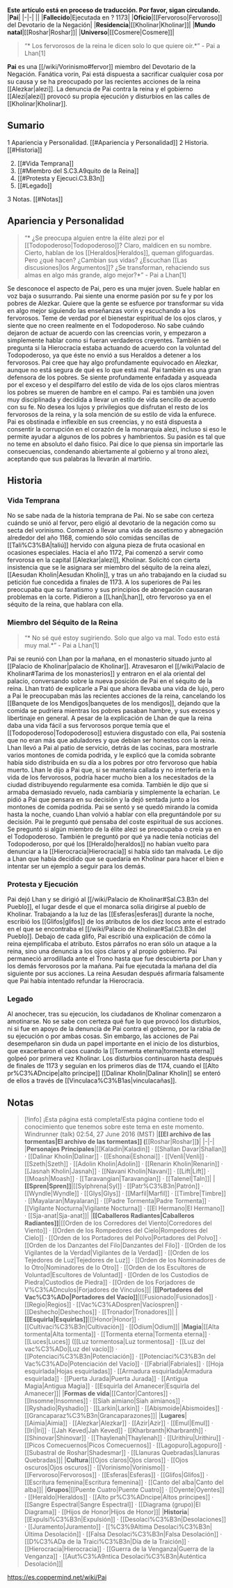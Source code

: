 **Este artículo está en proceso de traducción. Por favor, sigan circulando.**
|**Pai**|
|-|-|
||
|**Fallecido**|Ejecutada en ? 1173|
|**Oficio**|[[Fervoroso\|Fervoroso]] del Devotario de la Negación|
|**Residencia**|[[Kholinar\|Kholinar]]|
|**Mundo natal**|[[Roshar\|Roshar]]|
|**Universo**|[[Cosmere\|Cosmere]]|

>“* Los fervorosos de la reina le dicen solo lo que quiere oír.*”
\- Pai a Lhan[1]


**Pai** es una [[/wiki/Vorinismo#fervor]] miembro del Devotario de la Negación. Fanática vorin, Pai está dispuesta a sacrificar cualquier cosa por su causa y se ha preocupado por las recientes acciones de la reina [[Alezkar\|alezi]]. La denuncia de Pai contra la reina y el gobierno [[Alezi\|alezi]] provocó su propia ejecución y disturbios en las calles de [[Kholinar\|Kholinar]].

## Sumario

1 Apariencia y Personalidad. [[#Apariencia y Personalidad]] 
2 Historia. [[#Historia]] 

2. [[#Vida Temprana]] 
2. [[#Miembro del S.C3.A9quito de la Reina]] 
2. [[#Protesta y Ejecuci.C3.B3n]] 
2. [[#Legado]] 


3 Notas. [[#Notas]] 


## Apariencia y Personalidad
>“* ¿Se preocupa alguien entre la élite alezi por el [[Todopoderoso\|Todopoderoso]]? Claro, maldicen en su nombre. Cierto, hablan de los [[Heraldos\|Heraldos]], queman glifoguardas. Pero ¿qué hacen? ¿Cambian sus vidas? ¿Escuchan [[Las discusiones\|los Argumentos]]? ¿Se transforman, rehaciendo sus almas en algo más grande, algo mejor?*”
\- Pai a Lhan[1]


Se desconoce el aspecto de Pai, pero es una mujer joven. Suele hablar en voz baja o susurrando.
Pai siente una enorme pasión por su fe y por los pobres de Alezkar. Quiere que la gente se esfuerce por transformar su vida en algo mejor siguiendo las enseñanzas vorin y escuchando a los fervorosos. Teme de verdad por el bienestar espiritual de los ojos claros, y siente que no creen realmente en el Todopoderoso. No sabe cuándo dejaron de actuar de acuerdo con las creencias vorin, y empezaron a simplemente hablar como si fueran verdaderos creyentes. También se pregunta si la Hierocracia estaba actuando de acuerdo con la voluntad del Todopoderoso, ya que éste no envió a sus Heraldos a detener a los fervorosos. Pai cree que hay algo profundamente equivocado en Alezkar, aunque no está segura de qué es lo que está mal. Pai también es una gran defensora de los pobres. Se siente profundamente enfadada y asqueada por el exceso y el despilfarro del estilo de vida de los ojos claros mientras los pobres se mueren de hambre en el campo.
Pai es también una joven muy disciplinada y decidida a llevar un estilo de vida sencillo de acuerdo con su fe. No desea los lujos y privilegios que disfrutan el resto de los fervorosos de la reina, y la sola mención de su estilo de vida la enfurece. Pai es obstinada e inflexible en sus creencias, y no está dispuesta a consentir la corrupción en el corazón de la monarquía alezi, incluso si eso le permite ayudar a algunos de los pobres y hambrientos. Su pasión es tal que no teme en absoluto el daño físico. Pai dice lo que piensa sin importarle las consecuencias, condenando abiertamente al gobierno y al trono alezi, aceptando que sus palabras la llevarán al martirio.

## Historia
### Vida Temprana
No se sabe nada de la historia temprana de Pai. No se sabe con certeza cuándo se unió al fervor, pero eligió al devotario de la negación como su secta del vorinismo. Comenzó a llevar una vida de ascetismo y abnegación alrededor del año 1168, comiendo sólo comidas sencillas de [[Tali%C3%BA\|taliú]] hervido con alguna pieza de fruta ocasional en ocasiones especiales. Hacia el año 1172, Pai comenzó a servir como fervorosa en la capital [[Alezkar\|alezi]], Kholinar. Solicitó con cierta insistencia que se le asignara ser miembro del séquito de la reina alezi, [[Aesudan Kholin\|Aesudan Kholin]], y tras un año trabajando en la ciudad su petición fue concedida a finales de 1173. A los superiores de Pai les preocupaba que su fanatismo y sus principios de abnegación causaran problemas en la corte. Pidieron a [[Lhan\|Lhan]], otro fervoroso ya en el séquito de la reina, que hablara con ella.

### Miembro del Séquito de la Reina
>“* No sé qué estoy sugiriendo. Solo que algo va mal. Todo esto está muy mal.*”
\- Pai a Lhan[1]


Pai se reunió con Lhan por la mañana, en el monasterio situado junto al [[Palacio de Kholinar\|palacio de Kholinar]]. Atravesaron el [[/wiki/Palacio de Kholinar#Tarima de los monasterios]] y entraron en el ala oriental del palacio, conversando sobre la nueva posición de Pai en el séquito de la reina. Lhan trató de explicarle a Pai que ahora llevaba una vida de lujo, pero a Pai le preocupaban más las recientes acciones de la reina, cancelando los [[Banquete de los Mendigos\|banquetes de los mendigos]], dejando que la comida se pudriera mientras los pobres pasaban hambre, y sus excesos y libertinaje en general. A pesar de la explicación de Lhan de que la reina daba una vida fácil a sus fervorosos porque temía que el [[Todopoderoso\|Todopoderoso]] estuviera disgustado con ella, Pai sostenía que no eran más que aduladores y que debían ser honestos con la reina.
Lhan llevó a Pai al patio de servicio, detrás de las cocinas, para mostrarle varios montones de comida podrida, y le explicó que la comida sobrante había sido distribuida en su día a los pobres por otro fervoroso que había muerto. Lhan le dijo a Pai que, si se mantenía callada y no interfería en la vida de los fervorosos, podría hacer mucho bien a los necesitados de la ciudad distribuyendo regularmente esa comida. También le dijo que si armaba demasiado revuelo, nada cambiaría y simplemente la echarían. Le pidió a Pai que pensara en su decisión y la dejó sentada junto a los montones de comida podrida.
Pai se sentó y se quedó mirando la comida hasta la noche, cuando Lhan volvió a hablar con ella preguntándole por su decisión. Pai le preguntó qué pensaba del coste espiritual de sus acciones. Se preguntó si algún miembro de la élite alezi se preocupaba o creía ya en el Todopoderoso. También le preguntó por qué ya nadie tenía noticias del Todopoderoso, por qué los [[Heraldo\|heraldos]] no habían vuelto para denunciar a la [[Hierocracia\|Hierocracia]] si había sido tan malvada. Le dijo a Lhan que había decidido que se quedaría en Kholinar para hacer el bien e intentar ser un ejemplo a seguir para los demás.

### Protesta y Ejecución
Pai dejó Lhan y se dirigió al [[/wiki/Palacio de Kholinar#Sal.C3.B3n del Pueblo]], el lugar desde el que el monarca solía dirigirse al pueblo de Kholinar. Trabajando a la luz de las [[Esferas\|esferas]] durante la noche, escribió los [[Glifos\|glifos]] de los atributos de los diez locos ante el estrado en el que se encontraba el [[/wiki/Palacio de Kholinar#Sal.C3.B3n del Pueblo]]. Debajo de cada glifo, Pai escribió una explicación de cómo la reina ejemplificaba el atributo. Estos párrafos no eran sólo un ataque a la reina, sino una denuncia a los ojos claros y al propio gobierno. Pai permaneció arrodillada ante el Trono hasta que fue descubierta por Lhan y los demás fervorosos por la mañana. Pai fue ejecutada la mañana del día siguiente por sus acciones. La reina Aesudan después afirmaría falsamente que Pai había intentado refundar la Hierocracia.

### Legado
Al anochecer, tras su ejecución, los ciudadanos de Kholinar comenzaron a amotinarse. No se sabe con certeza qué fue lo que provocó los disturbios, ni si fue en apoyo de la denuncia de Pai contra el gobierno, por la rabia de su ejecución o por ambas cosas. Sin embargo, las acciones de Pai desempeñaron sin duda un papel importante en el inicio de los disturbios, que exacerbaron el caos cuando la [[Tormenta eterna\|tormenta eterna]] golpeó por primera vez Kholinar. Los disturbios continuaron hasta después de finales de 1173 y seguían en los primeros días de 1174, cuando el [[Alto pr%C3%ADncipe\|alto príncipe]] [[Dalinar Kholin\|Dalinar Kholin]] se enteró de ellos a través de [[Vinculaca%C3%B1as\|vinculacañas]].

## Notas

> [!info] ¡Esta página está completa!Esta página contiene todo el conocimiento que tenemos sobre este tema en este momento.
Windrunner (talk) 02:54, 27 June 2016 (MST)
|**[[El archivo de las tormentas\|El archivo de las tormentas]] (**[[Roshar\|Roshar]]**)**|
|-|-|
|**Personajes Principales**|[[Kaladin\|Kaladin]] · [[Shallan Davar\|Shallan]] · [[Dalinar Kholin\|Dalinar]] · [[Eshonai\|Eshonai]] · [[Venli\|Venli]] · [[Szeth\|Szeth]] · [[Adolin Kholin\|Adolin]] · [[Renarin Kholin\|Renarin]] · [[Jasnah Kholin\|Jasnah]] · [[Navani Kholin\|Navani]] · [[Lift\|Lift]] · [[Moash\|Moash]] · [[Taravangian\|Taravangian]] · [[Talenel\|Taln]]|
|**[[Spren\|Spren]]**|[[Sylphrena\|Syl]] · [[Patr%C3%B3n\|Patrón]] · [[Wyndle\|Wyndle]] · [[Glys\|Glys]] · [[Marfil\|Marfil]] · [[Timbre\|Timbre]] · [[Mayalaran\|Mayalaran]] · [[Padre Tormenta\|Padre Tormenta]] · [[Vigilante Nocturna\|Vigilante Nocturna]] · [[El Hermano\|El Hermano]] · [[Sja-anat\|Sja-anat]]|
|**[[Caballeros Radiantes\|Caballeros Radiantes]]**|[[Orden de los Corredores del Viento\|Corredores del Viento]] · [[Orden de los Rompedores del Cielo\|Rompedores del Cielo]] · [[Orden de los Portadores del Polvo\|Portadores del Polvo]] · [[Orden de los Danzantes del Filo\|Danzantes del Filo]] · [[Orden de los Vigilantes de la Verdad\|Vigilantes de la Verdad]] · [[Orden de los Tejedores de Luz\|Tejedores de Luz]] · [[Orden de los Nominadores de lo Otro\|Nominadores de lo Otro]] · [[Orden de los Escultores de Voluntad\|Escultores de Voluntad]] · [[Orden de los Custodios de Piedra\|Custodios de Piedra]] · [[Orden de los Forjadores de V%C3%ADnculos\|Forjadores de Vínculos]]|
|**[[Portadores del Vac%C3%ADo\|Portadores del Vacío]]**|[[Fusionado\|Fusionados]] · [[Regio\|Regios]] · [[Vac%C3%ADospren\|Vacíospren]] · [[Deshecho\|Deshechos]] · [[Tronador\|Tronadores]]|
|**[[Esquirla\|Esquirlas]]**|[[Honor\|Honor]] · [[Cultivaci%C3%B3n\|Cultivación]] · [[Odium\|Odium]]|
|**Magia**|[[Alta tormenta\|Alta tormenta]] · [[Tormenta eterna\|Tormenta eterna]] · [[Luces\|Luces]] ([[Luz tormentosa\|Luz tormentosa]] · [[Luz del vac%C3%ADo\|Luz del vacío]]) · [[Potenciaci%C3%B3n\|Potenciación]] · [[Potenciaci%C3%B3n del Vac%C3%ADo\|Potenciación del Vacío]] · [[Fabrial\|Fabriales]] · [[Hoja esquirlada\|Hojas esquirladas]] · [[Armadura esquirlada\|Armadura esquirlada]] · [[Puerta Jurada\|Puerta Jurada]] · [[Antigua Magia\|Antigua Magia]] · [[Esquirla del Amanecer\|Esquirla del Amanecer]]|
|**Formas de vida**|[[Cantor\|Cantores]] · [[Insomne\|Insomnes]] · [[Siah aimiano\|Siah aimianos]] · [[Ryshadio\|Ryshadio]] · [[Larkin\|Larkin]] · [[Abismoide\|Abismoides]] · [[Grancaparaz%C3%B3n\|Grancaparazones]]|
|**Lugares**|[[Aimia\|Aimia]] · [[Alezkar\|Alezkar]] · [[Azir\|Azir]] · [[Emul\|Emul]] · [[Iri\|Iri]] · [[Jah Keved\|Jah Keved]] · [[Kharbranth\|Kharbranth]] · [[Shinovar\|Shinovar]] · [[Thaylenah\|Thaylenah]] · [[Urithiru\|Urithiru]] · [[Picos Comecuernos\|Picos Comecuernos]] · [[Lagopuro\|Lagopuro]] · [[Subastral de Roshar\|Shadesmar]] · [[Llanuras Quebradas\|Llanuras Quebradas]]|
|**Cultura**|[[Ojos claros\|Ojos claros]] · [[Ojos oscuros\|Ojos oscuros]] · [[Vorinismo\|Vorinismo]] · [[Fervoroso\|Fervorosos]] · [[Esferas\|Esferas]] · [[Glifos\|Glifos]] · [[Escritura femenina\|Escritura femenina]] · [[Canto del alba\|Canto del alba]]|
|**Grupos**|[[Puente Cuatro\|Puente Cuatro]] · [[Oyente\|Oyentes]] · [[Heraldo\|Heraldos]] · [[Alto pr%C3%ADncipe\|Altos príncipes]] · [[Sangre Espectral\|Sangre Espectral]] · [[Diagrama (grupo)\|El Diagrama]] · [[Hijos de Honor\|Hijos de Honor]]|
|**Historia**|[[Expulsi%C3%B3n\|Expulsión]] · [[Desolaci%C3%B3n\|Desolaciones]] · [[Juramento\|Juramento]] · [[%C3%9Altima Desolaci%C3%B3n\|Última Desolación]] · [[Falsa Desolaci%C3%B3n\|Falsa Desolación]] · [[D%C3%ADa de la Traici%C3%B3n\|Día de la Traición]] · [[Hierocracia\|Hierocracia]] · [[Guerra de la Venganza\|Guerra de la Venganza]] · [[Aut%C3%A9ntica Desolaci%C3%B3n\|Auténtica Desolación]]|



https://es.coppermind.net/wiki/Pai